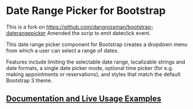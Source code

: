 # Date Range Picker for Bootstrap

This is a fork on https://github.com/dangrossman/bootstrap-daterangepicker
Amended the scrip to emit dateclick event.


This date range picker component for Bootstrap creates a dropdown menu from which a user can
select a range of dates.

Features include limiting the selectable date range, localizable strings and date formats,
a single date picker mode, optional time picker (for e.g. making appointments or reservations),
and styles that match the default Bootstrap 3 theme.

## [Documentation and Live Usage Examples](http://www.daterangepicker.com)